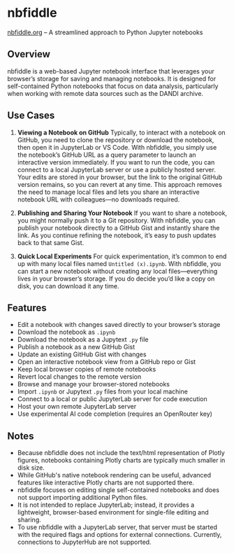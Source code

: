 # nbfiddle

[nbfiddle.org](https://nbfiddle.org) – A streamlined approach to Python Jupyter notebooks

## Overview

nbfiddle is a web-based Jupyter notebook interface that leverages your browser’s storage for saving and managing notebooks. It is designed for self-contained Python notebooks that focus on data analysis, particularly when working with remote data sources such as the DANDI archive.

## Use Cases

1. **Viewing a Notebook on GitHub**
   Typically, to interact with a notebook on GitHub, you need to clone the repository or download the notebook, then open it in JupyterLab or VS Code. With nbfiddle, you simply use the notebook’s GitHub URL as a query parameter to launch an interactive version immediately. If you want to run the code, you can connect to a local JupyterLab server or use a publicly hosted server. Your edits are stored in your browser, but the link to the original GitHub version remains, so you can revert at any time. This approach removes the need to manage local files and lets you share an interactive notebook URL with colleagues—no downloads required.

2. **Publishing and Sharing Your Notebook**
   If you want to share a notebook, you might normally push it to a Git repository. With nbfiddle, you can publish your notebook directly to a GitHub Gist and instantly share the link. As you continue refining the notebook, it’s easy to push updates back to that same Gist.

3. **Quick Local Experiments**
   For quick experimentation, it’s common to end up with many local files named `Untitled (x).ipynb`. With nbfiddle, you can start a new notebook without creating any local files—everything lives in your browser’s storage. If you do decide you’d like a copy on disk, you can download it any time.

## Features

- Edit a notebook with changes saved directly to your browser’s storage
- Download the notebook as `.ipynb`
- Download the notebook as a Jupytext `.py` file
- Publish a notebook as a new GitHub Gist
- Update an existing GitHub Gist with changes
- Open an interactive notebook view from a GitHub repo or Gist
- Keep local browser copies of remote notebooks
- Revert local changes to the remote version
- Browse and manage your browser-stored notebooks
- Import `.ipynb` or Jupytext `.py` files from your local machine
- Connect to a local or public JupyterLab server for code execution
- Host your own remote JupyterLab server
- Use experimental AI code completion (requires an OpenRouter key)

## Notes

- Because nbfiddle does not include the text/html representation of Plotly figures, notebooks containing Plotly charts are typically much smaller in disk size.
- While GitHub's native notebook rendering can be useful, advanced features like interactive Plotly charts are not supported there.
- nbfiddle focuses on editing single self-contained notebooks and does not support importing additional Python files.
- It is not intended to replace JupyterLab; instead, it provides a lightweight, browser-based environment for single-file editing and sharing.
- To use nbfiddle with a JupyterLab server, that server must be started with the required flags and options for external connections. Currently, connections to JupyterHub are not supported.
